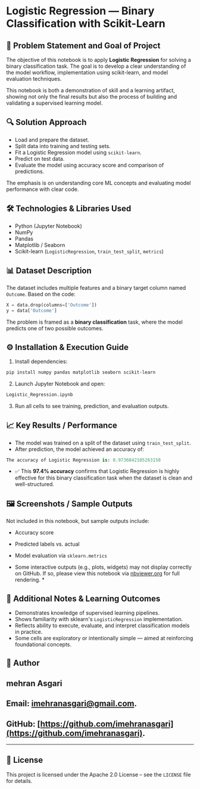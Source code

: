 # Logistic Regression — Binary Classification with Scikit-Learn

## 🧠 Problem Statement and Goal of Project

The objective of this notebook is to apply **Logistic Regression** for solving a binary classification task. The goal is to develop a clear understanding of the model workflow, implementation using scikit-learn, and model evaluation techniques.

This notebook is both a demonstration of skill and a learning artifact, showing not only the final results but also the process of building and validating a supervised learning model.

## 🔍 Solution Approach

* Load and prepare the dataset.
* Split data into training and testing sets.
* Fit a Logistic Regression model using `scikit-learn`.
* Predict on test data.
* Evaluate the model using accuracy score and comparison of predictions.

The emphasis is on understanding core ML concepts and evaluating model performance with clear code.

## 🛠 Technologies & Libraries Used

* Python (Jupyter Notebook)
* NumPy
* Pandas
* Matplotlib / Seaborn
* Scikit-learn (`LogisticRegression`, `train_test_split`, `metrics`)

## 📊 Dataset Description

The dataset includes multiple features and a binary target column named `Outcome`. Based on the code:

```python
X = data.drop(columns=['Outcome'])
y = data['Outcome']
```

The problem is framed as a **binary classification** task, where the model predicts one of two possible outcomes.

## ⚙️ Installation & Execution Guide

1. Install dependencies:

```bash
pip install numpy pandas matplotlib seaborn scikit-learn
```

2. Launch Jupyter Notebook and open:

```bash
Logistic_Regression.ipynb
```

3. Run all cells to see training, prediction, and evaluation outputs.

## 📈 Key Results / Performance

* The model was trained on a split of the dataset using `train_test_split`.
* After prediction, the model achieved an accuracy of:

```python
The accuracy of Logistic Regression is: 0.9736842105263158
```

* ✅ This **97.4% accuracy** confirms that Logistic Regression is highly effective for this binary classification task when the dataset is clean and well-structured.

## 🖼️ Screenshots / Sample Outputs

Not included in this notebook, but sample outputs include:

* Accuracy score
* Predicted labels vs. actual
* Model evaluation via `sklearn.metrics`


* Some interactive outputs (e.g., plots, widgets) may not display correctly on GitHub. If so, please view this notebook via [nbviewer.org](https://nbviewer.org) for full rendering. *

## 🧠 Additional Notes & Learning Outcomes

* Demonstrates knowledge of supervised learning pipelines.
* Shows familiarity with sklearn's `LogisticRegression` implementation.
* Reflects ability to execute, evaluate, and interpret classification models in practice.
* Some cells are exploratory or intentionally simple — aimed at reinforcing foundational concepts.

## 👤 Author

## mehran Asgari
## **Email:** [imehranasgari@gmail.com](mailto:imehranasgari@gmail.com).
## **GitHub:** [https://github.com/imehranasgari](https://github.com/imehranasgari).

---

## 📄 License

This project is licensed under the Apache 2.0 License – see the `LICENSE` file for details.